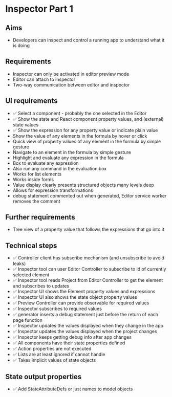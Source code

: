 Inspector Part 1
===============

Aims
----

- Developers can inspect and control a running app to understand what it is doing

Requirements
------------

- Inspector can only be activated in editor preview mode
- Editor can attach to inspector
- Two-way communication between editor and inspector

UI requirements
---------------

- ✅ Select a component - probably the one selected in the Editor
- ✅ Show the state and React component property values, and (external) state values
- ✅ Show the expression for any property value or indicate plain value
- Show the value of any elements in the formula by hover or click
- Quick view of property values of any element in the formula by simple gesture
- Navigate to an element in the formula by simple gesture
- Highlight and evaluate any expression in the formula
- Box to evaluate any expression
- Also run any command in the evaluation box
- Works for list elements
- Works inside forms
- Value display clearly presents structured objects many levels deep
- Allows for expression transformations
- debug statement commented out when generated, Editor service worker removes the comment


Further requirements
------------------

- Tree view of a property value that follows the expressions that go into it


Technical steps
---------------

- ✅ Controller client has subscribe mechanism (and unsubscribe to avoid leaks)
- ✅ Inspector tool can user Editor Controller to subscribe to id of currently selected element
- ✅ Inspector tool reads Project from Editor Controller to get the element and subscribes to updates
- ✅ Inspector UI shows the Element property values and expressions
- ✅ Inspector UI also shows the state object property values
- ✅ Preview Controller can provide observable for required values
- ✅ Inspector subscribes to required values
- ✅ generator inserts a debug statement just before the return of each page function
- ✅ Inspector updates the values displayed when they change in the app
- ✅ Inspector updates the values displayed when the project changes
- ✅ Inspector keeps getting debug info after app changes
- ✅ All components have their state properties defined
- ✅ Action properties are not executed
- ✅ Lists are at least ignored if cannot handle
- ✅ Takes implicit values of state objects

State output properties
----------------

- ✅ Add StateAttributeDefs or just names to model objects
